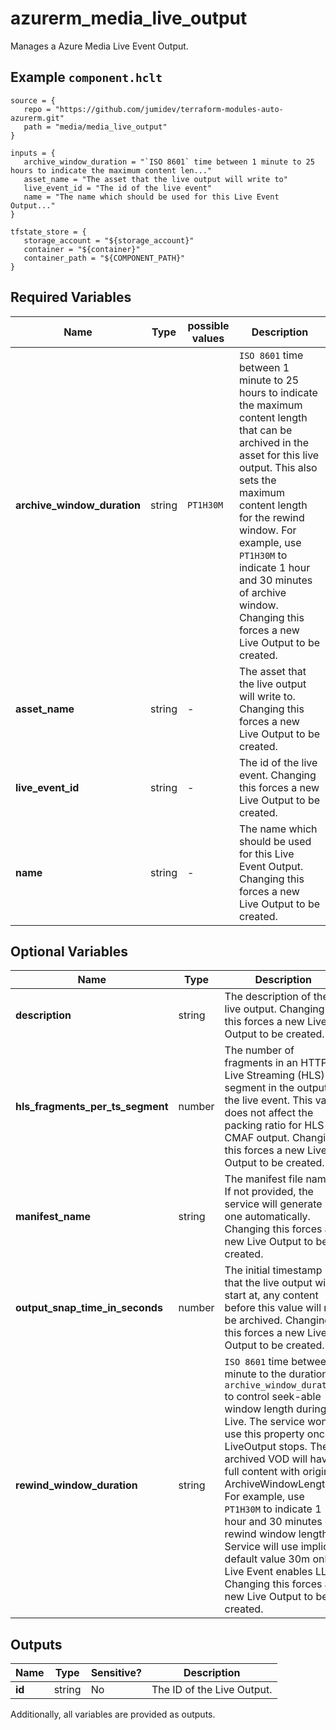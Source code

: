 # azurerm_media_live_output

Manages a Azure Media Live Event Output.

## Example `component.hclt`

```hcl
source = {
   repo = "https://github.com/jumidev/terraform-modules-auto-azurerm.git"   
   path = "media/media_live_output"   
}

inputs = {
   archive_window_duration = "`ISO 8601` time between 1 minute to 25 hours to indicate the maximum content len..."   
   asset_name = "The asset that the live output will write to"   
   live_event_id = "The id of the live event"   
   name = "The name which should be used for this Live Event Output..."   
}

tfstate_store = {
   storage_account = "${storage_account}"   
   container = "${container}"   
   container_path = "${COMPONENT_PATH}"   
}

```

## Required Variables

| Name | Type |  possible values |  Description |
| ---- | --------- |  ----------- | ----------- |
| **archive_window_duration** | string |  `PT1H30M`  |  `ISO 8601` time between 1 minute to 25 hours to indicate the maximum content length that can be archived in the asset for this live output. This also sets the maximum content length for the rewind window. For example, use `PT1H30M` to indicate 1 hour and 30 minutes of archive window. Changing this forces a new Live Output to be created. | 
| **asset_name** | string |  -  |  The asset that the live output will write to. Changing this forces a new Live Output to be created. | 
| **live_event_id** | string |  -  |  The id of the live event. Changing this forces a new Live Output to be created. | 
| **name** | string |  -  |  The name which should be used for this Live Event Output. Changing this forces a new Live Output to be created. | 

## Optional Variables

| Name | Type |  Description |
| ---- | --------- |  ----------- |
| **description** | string |  The description of the live output. Changing this forces a new Live Output to be created. | 
| **hls_fragments_per_ts_segment** | number |  The number of fragments in an HTTP Live Streaming (HLS) TS segment in the output of the live event. This value does not affect the packing ratio for HLS CMAF output. Changing this forces a new Live Output to be created. | 
| **manifest_name** | string |  The manifest file name. If not provided, the service will generate one automatically. Changing this forces a new Live Output to be created. | 
| **output_snap_time_in_seconds** | number |  The initial timestamp that the live output will start at, any content before this value will not be archived. Changing this forces a new Live Output to be created. | 
| **rewind_window_duration** | string |  `ISO 8601` time between 1 minute to the duration of `archive_window_duration` to control seek-able window length during Live. The service won't use this property once LiveOutput stops. The archived VOD will have full content with original ArchiveWindowLength. For example, use `PT1H30M` to indicate 1 hour and 30 minutes of rewind window length. Service will use implicit default value 30m only if Live Event enables LL. Changing this forces a new Live Output to be created. | 



## Outputs

| Name | Type | Sensitive? | Description |
| ---- | ---- | --------- | --------- |
| **id** | string | No  | The ID of the Live Output. | 

Additionally, all variables are provided as outputs.
